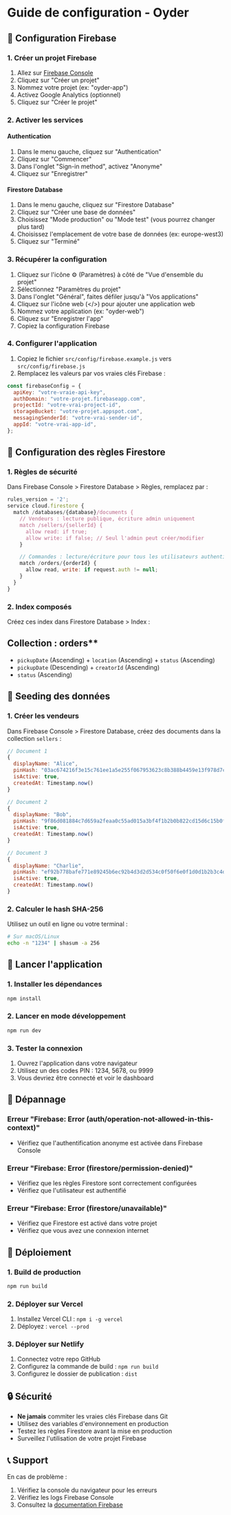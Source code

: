 # Guide de configuration - Oyder

## 🚀 Configuration Firebase

### 1. Créer un projet Firebase

1. Allez sur [Firebase Console](https://console.firebase.google.com/)
2. Cliquez sur "Créer un projet"
3. Nommez votre projet (ex: "oyder-app")
4. Activez Google Analytics (optionnel)
5. Cliquez sur "Créer le projet"

### 2. Activer les services

#### Authentication

1. Dans le menu gauche, cliquez sur "Authentication"
2. Cliquez sur "Commencer"
3. Dans l'onglet "Sign-in method", activez "Anonyme"
4. Cliquez sur "Enregistrer"

#### Firestore Database

1. Dans le menu gauche, cliquez sur "Firestore Database"
2. Cliquez sur "Créer une base de données"
3. Choisissez "Mode production" ou "Mode test" (vous pourrez changer plus tard)
4. Choisissez l'emplacement de votre base de données (ex: europe-west3)
5. Cliquez sur "Terminé"

### 3. Récupérer la configuration

1. Cliquez sur l'icône ⚙️ (Paramètres) à côté de "Vue d'ensemble du projet"
2. Sélectionnez "Paramètres du projet"
3. Dans l'onglet "Général", faites défiler jusqu'à "Vos applications"
4. Cliquez sur l'icône web (</>) pour ajouter une application web
5. Nommez votre application (ex: "oyder-web")
6. Cliquez sur "Enregistrer l'app"
7. Copiez la configuration Firebase

### 4. Configurer l'application

1. Copiez le fichier `src/config/firebase.example.js` vers `src/config/firebase.js`
2. Remplacez les valeurs par vos vraies clés Firebase :

```javascript
const firebaseConfig = {
  apiKey: "votre-vraie-api-key",
  authDomain: "votre-projet.firebaseapp.com",
  projectId: "votre-vrai-project-id",
  storageBucket: "votre-projet.appspot.com",
  messagingSenderId: "votre-vrai-sender-id",
  appId: "votre-vrai-app-id",
};
```

## 🔐 Configuration des règles Firestore

### 1. Règles de sécurité

Dans Firebase Console > Firestore Database > Règles, remplacez par :

```javascript
rules_version = '2';
service cloud.firestore {
  match /databases/{database}/documents {
    // Vendeurs : lecture publique, écriture admin uniquement
    match /sellers/{sellerId} {
      allow read: if true;
      allow write: if false; // Seul l'admin peut créer/modifier
    }

    // Commandes : lecture/écriture pour tous les utilisateurs authentifiés
    match /orders/{orderId} {
      allow read, write: if request.auth != null;
    }
  }
}
```

### 2. Index composés

Créez ces index dans Firestore Database > Index :

## Collection : orders\*\*

- `pickupDate` (Ascending) + `location` (Ascending) + `status` (Ascending)
- `pickupDate` (Descending) + `creatorId` (Ascending)
- `status` (Ascending)

## 🌱 Seeding des données

### 1. Créer les vendeurs

Dans Firebase Console > Firestore Database, créez des documents dans la collection `sellers` :

```javascript
// Document 1
{
  displayName: "Alice",
  pinHash: "03ac674216f3e15c761ee1a5e255f067953623c8b388b4459e13f978d7c846f4", // SHA-256 de "1234"
  isActive: true,
  createdAt: Timestamp.now()
}

// Document 2
{
  displayName: "Bob",
  pinHash: "9f86d081884c7d659a2feaa0c55ad015a3bf4f1b2b0b822cd15d6c15b0f00a08", // SHA-256 de "5678"
  isActive: true,
  createdAt: Timestamp.now()
}

// Document 3
{
  displayName: "Charlie",
  pinHash: "ef92b778bafe771e89245b6ec92b4d3d2d534c0f50f6e0f1d0d1b2b3c4d5e6f7", // SHA-256 de "9999"
  isActive: true,
  createdAt: Timestamp.now()
}
```

### 2. Calculer le hash SHA-256

Utilisez un outil en ligne ou votre terminal :

```bash
# Sur macOS/Linux
echo -n "1234" | shasum -a 256
```

## 🚀 Lancer l'application

### 1. Installer les dépendances

```bash
npm install
```

### 2. Lancer en mode développement

```bash
npm run dev
```

### 3. Tester la connexion

1. Ouvrez l'application dans votre navigateur
2. Utilisez un des codes PIN : 1234, 5678, ou 9999
3. Vous devriez être connecté et voir le dashboard

## 🔧 Dépannage

### Erreur "Firebase: Error (auth/operation-not-allowed-in-this-context)"

- Vérifiez que l'authentification anonyme est activée dans Firebase Console

### Erreur "Firebase: Error (firestore/permission-denied)"

- Vérifiez que les règles Firestore sont correctement configurées
- Vérifiez que l'utilisateur est authentifié

### Erreur "Firebase: Error (firestore/unavailable)"

- Vérifiez que Firestore est activé dans votre projet
- Vérifiez que vous avez une connexion internet

## 📱 Déploiement

### 1. Build de production

```bash
npm run build
```

### 2. Déployer sur Vercel

1. Installez Vercel CLI : `npm i -g vercel`
2. Déployez : `vercel --prod`

### 3. Déployer sur Netlify

1. Connectez votre repo GitHub
2. Configurez la commande de build : `npm run build`
3. Configurez le dossier de publication : `dist`

## 🔒 Sécurité

- **Ne jamais** commiter les vraies clés Firebase dans Git
- Utilisez des variables d'environnement en production
- Testez les règles Firestore avant la mise en production
- Surveillez l'utilisation de votre projet Firebase

## 📞 Support

En cas de problème :

1. Vérifiez la console du navigateur pour les erreurs
2. Vérifiez les logs Firebase Console
3. Consultez la [documentation Firebase](https://firebase.google.com/docs)
